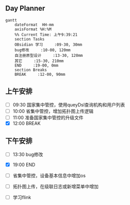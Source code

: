 ## Day Planner
```mermaid
gantt
    dateFormat  HH-mm
    axisFormat %H:%M
    %% Current Time: 上午9:39:21
    section Tasks
    OBsidian 学习     :09-30, 30mm
    bug修改     :10-00, 120mm
    自注册原型设计     :13-30, 120mm
    其它     :15-30, 210mm
    END     :19-00, 0mm
    section Breaks
    BREAK     :12-00, 90mm
```

## 上午安排
- [ ] 09:30 国家集中管控，使用queyDsl查询机构和用户列表
- [ ] 10:00 省集中管控，增加拓扑图上传逻辑
- [ ] 11:00 准备国家集中管控的升级文件
- [x] 12:00 BREAK

## 下午安排
- [ ] 13:30 bug修改
- [x] 19:00 END

- [ ] 省集中管控，设备基本信息中增加os
- [ ] 拓扑图上传，在级联日志或新增菜单中增加
- [ ] 学习flink